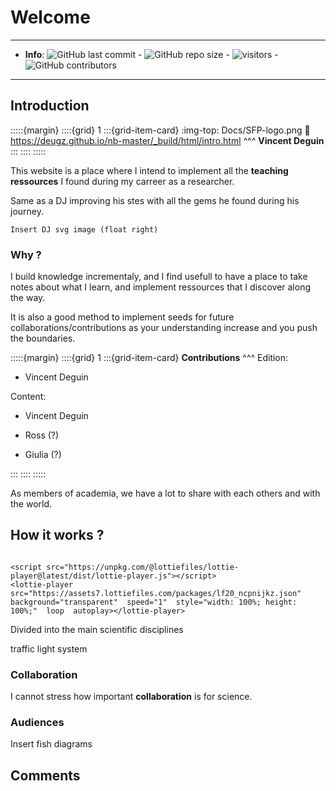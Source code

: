 # Welcome

***

- **Info**: ![GitHub last commit](https://img.shields.io/github/last-commit/Deugz/nb-teaching?color=green&style=plastic) - ![GitHub repo size](https://img.shields.io/github/repo-size/Deugz/nb-teaching?color=yellow&style=plastic) - ![visitors](https://page-views.glitch.me/badge?page_id=https://deugz.github.io/nb-teaching/_build/html/intro.html) - ![GitHub contributors](https://img.shields.io/github/contributors/Deugz/nb-teaching?color=red&style=plastic)

***



## Introduction

:::::{margin} 
::::{grid} 1
:::{grid-item-card} 
:img-top: Docs/SFP-logo.png
:link: https://deugz.github.io/nb-master/_build/html/intro.html
^^^
**Vincent Deguin**
:::
::::
:::::


This website is a place where I intend to implement all the <strong>teaching ressources</strong> I found during my carreer as a researcher.

Same as a DJ improving his stes with all the gems he found during his journey.
```{note}
Insert DJ svg image (float right)
```


### Why ?


I build knowledge incrementaly, and I find usefull to have a place to take notes about what I learn, and implement ressources that I discover along the way.

It is also a good method to implement seeds for future collaborations/contributions as your understanding increase and you push the boundaries.


:::::{margin} 
::::{grid} 1
:::{grid-item-card} 
**Contributions**
^^^
Edition:
- Vincent Deguin

Content:
- Vincent Deguin

- Ross (?)
- Giulia (?)

:::
::::
:::::

As members of academia, we have a lot to share with each others and with the world.

## How it works ?

````{margin} 

<script src="https://unpkg.com/@lottiefiles/lottie-player@latest/dist/lottie-player.js"></script>
<lottie-player src="https://assets7.lottiefiles.com/packages/lf20_ncpnijkz.json"  background="transparent"  speed="1"  style="width: 100%; height: 100%;"  loop  autoplay></lottie-player>

````

Divided into the main scientific disciplines

traffic light system

### Collaboration

I cannot stress how important <strong>collaboration</strong> is for science.

### Audiences

Insert fish diagrams



## Comments

<script src="https://utteranc.es/client.js"
        repo="Deugz/nb-teaching"
        issue-term="pathname"
        theme="github-light"
        crossorigin="anonymous"
        async>
</script>